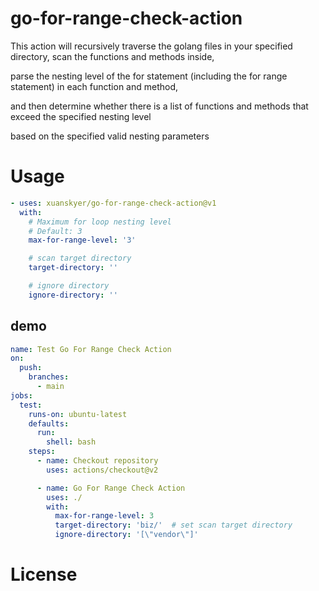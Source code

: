 # go-for-range-check-action

This action will recursively traverse the golang files in your specified directory, scan the functions and methods inside,

parse the nesting level of the for statement (including the for range statement) in each function and method,

and then determine whether there is a list of functions and methods that exceed the specified nesting level

based on the specified valid nesting parameters

# Usage

<!-- start usage -->

```yaml
- uses: xuanskyer/go-for-range-check-action@v1
  with:
    # Maximum for loop nesting level
    # Default: 3
    max-for-range-level: '3'

    # scan target directory
    target-directory: ''

    # ignore directory
    ignore-directory: ''
```

<!-- end usage -->

## demo

```yaml
name: Test Go For Range Check Action
on:
  push:
    branches:
      - main
jobs:
  test:
    runs-on: ubuntu-latest
    defaults:
      run:
        shell: bash
    steps:
      - name: Checkout repository
        uses: actions/checkout@v2

      - name: Go For Range Check Action
        uses: ./
        with:
          max-for-range-level: 3
          target-directory: 'biz/'  # set scan target directory
          ignore-directory: '[\"vendor\"]'
```

# License
